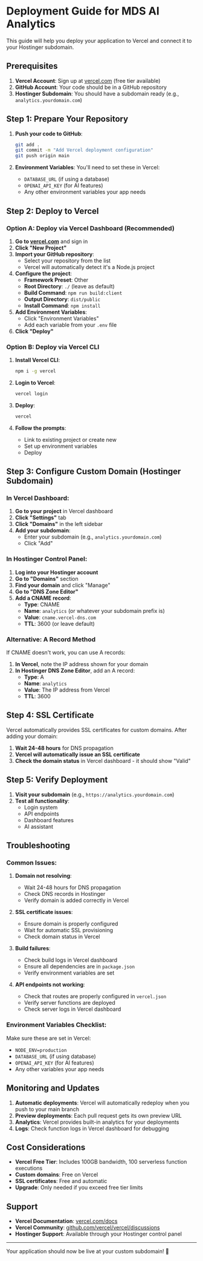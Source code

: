 # Deployment Guide for MDS AI Analytics

This guide will help you deploy your application to Vercel and connect it to your Hostinger subdomain.

## Prerequisites

1. **Vercel Account**: Sign up at [vercel.com](https://vercel.com) (free tier available)
2. **GitHub Account**: Your code should be in a GitHub repository
3. **Hostinger Subdomain**: You should have a subdomain ready (e.g., `analytics.yourdomain.com`)

## Step 1: Prepare Your Repository

1. **Push your code to GitHub**:
   ```bash
   git add .
   git commit -m "Add Vercel deployment configuration"
   git push origin main
   ```

2. **Environment Variables**: You'll need to set these in Vercel:
   - `DATABASE_URL` (if using a database)
   - `OPENAI_API_KEY` (for AI features)
   - Any other environment variables your app needs

## Step 2: Deploy to Vercel

### Option A: Deploy via Vercel Dashboard (Recommended)

1. **Go to [vercel.com](https://vercel.com)** and sign in
2. **Click "New Project"**
3. **Import your GitHub repository**:
   - Select your repository from the list
   - Vercel will automatically detect it's a Node.js project
4. **Configure the project**:
   - **Framework Preset**: Other
   - **Root Directory**: `./` (leave as default)
   - **Build Command**: `npm run build:client`
   - **Output Directory**: `dist/public`
   - **Install Command**: `npm install`
5. **Add Environment Variables**:
   - Click "Environment Variables"
   - Add each variable from your `.env` file
6. **Click "Deploy"**

### Option B: Deploy via Vercel CLI

1. **Install Vercel CLI**:
   ```bash
   npm i -g vercel
   ```

2. **Login to Vercel**:
   ```bash
   vercel login
   ```

3. **Deploy**:
   ```bash
   vercel
   ```

4. **Follow the prompts**:
   - Link to existing project or create new
   - Set up environment variables
   - Deploy

## Step 3: Configure Custom Domain (Hostinger Subdomain)

### In Vercel Dashboard:

1. **Go to your project** in Vercel dashboard
2. **Click "Settings"** tab
3. **Click "Domains"** in the left sidebar
4. **Add your subdomain**:
   - Enter your subdomain (e.g., `analytics.yourdomain.com`)
   - Click "Add"

### In Hostinger Control Panel:

1. **Log into your Hostinger account**
2. **Go to "Domains"** section
3. **Find your domain** and click "Manage"
4. **Go to "DNS Zone Editor"**
5. **Add a CNAME record**:
   - **Type**: CNAME
   - **Name**: `analytics` (or whatever your subdomain prefix is)
   - **Value**: `cname.vercel-dns.com`
   - **TTL**: 3600 (or leave default)

### Alternative: A Record Method

If CNAME doesn't work, you can use A records:

1. **In Vercel**, note the IP address shown for your domain
2. **In Hostinger DNS Zone Editor**, add an A record:
   - **Type**: A
   - **Name**: `analytics`
   - **Value**: The IP address from Vercel
   - **TTL**: 3600

## Step 4: SSL Certificate

Vercel automatically provides SSL certificates for custom domains. After adding your domain:

1. **Wait 24-48 hours** for DNS propagation
2. **Vercel will automatically issue an SSL certificate**
3. **Check the domain status** in Vercel dashboard - it should show "Valid"

## Step 5: Verify Deployment

1. **Visit your subdomain** (e.g., `https://analytics.yourdomain.com`)
2. **Test all functionality**:
   - Login system
   - API endpoints
   - Dashboard features
   - AI assistant

## Troubleshooting

### Common Issues:

1. **Domain not resolving**:
   - Wait 24-48 hours for DNS propagation
   - Check DNS records in Hostinger
   - Verify domain is added correctly in Vercel

2. **SSL certificate issues**:
   - Ensure domain is properly configured
   - Wait for automatic SSL provisioning
   - Check domain status in Vercel

3. **Build failures**:
   - Check build logs in Vercel dashboard
   - Ensure all dependencies are in `package.json`
   - Verify environment variables are set

4. **API endpoints not working**:
   - Check that routes are properly configured in `vercel.json`
   - Verify server functions are deployed
   - Check server logs in Vercel dashboard

### Environment Variables Checklist:

Make sure these are set in Vercel:
- `NODE_ENV=production`
- `DATABASE_URL` (if using database)
- `OPENAI_API_KEY` (for AI features)
- Any other variables your app needs

## Monitoring and Updates

1. **Automatic deployments**: Vercel will automatically redeploy when you push to your main branch
2. **Preview deployments**: Each pull request gets its own preview URL
3. **Analytics**: Vercel provides built-in analytics for your deployments
4. **Logs**: Check function logs in Vercel dashboard for debugging

## Cost Considerations

- **Vercel Free Tier**: Includes 100GB bandwidth, 100 serverless function executions
- **Custom domains**: Free on Vercel
- **SSL certificates**: Free and automatic
- **Upgrade**: Only needed if you exceed free tier limits

## Support

- **Vercel Documentation**: [vercel.com/docs](https://vercel.com/docs)
- **Vercel Community**: [github.com/vercel/vercel/discussions](https://github.com/vercel/vercel/discussions)
- **Hostinger Support**: Available through your Hostinger control panel

---

Your application should now be live at your custom subdomain! 🚀
